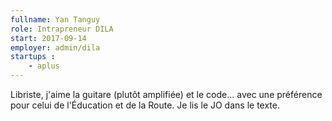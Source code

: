 ```yaml
---
fullname: Yan Tanguy
role: Intrapreneur DILA
start: 2017-09-14
employer: admin/dila
startups :
    - aplus
---
```


Libriste, j'aime la guitare (plutôt amplifiée) et le code... avec une préférence pour celui de l'Éducation et de la Route. Je lis le JO dans le texte.
